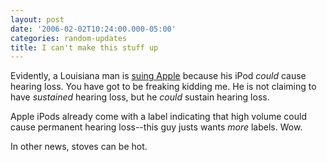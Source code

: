 ```yaml
---
layout: post
date: '2006-02-02T10:24:00.000-05:00'
categories: random-updates
title: I can't make this stuff up
---
```


Evidently, a Louisiana man is [suing Apple](http://seattlepi.nwsource.com/national/1110AP_Apple_iPod_Lawsuit.html) because his iPod *could* cause hearing loss. You have got to be freaking kidding me. He is not claiming to have *sustained* hearing loss, but he *could* sustain hearing loss.

Apple iPods already come with a label indicating that high volume could cause permanent hearing loss--this guy justs wants *more* labels. Wow.

In other news, stoves can be hot.